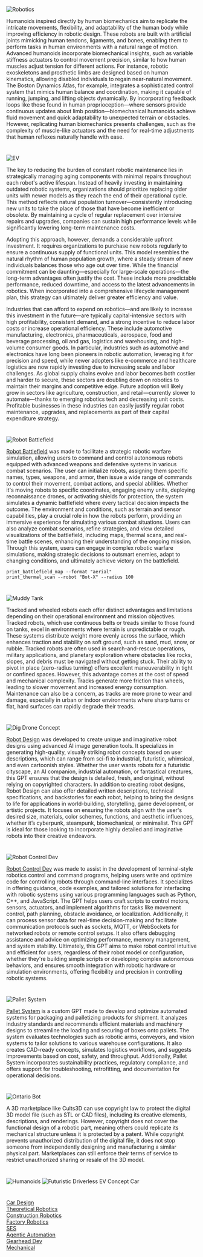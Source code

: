 ![Robotics](https://github.com/user-attachments/assets/0d426aeb-c170-45f8-bf5a-ee614c9db92c)

Humanoids inspired directly by human biomechanics aim to replicate the intricate movements, flexibility, and adaptability of the human body while improving efficiency in robotic design. These robots are built with artificial joints mimicking human tendons, ligaments, and bones, enabling them to perform tasks in human environments with a natural range of motion. Advanced humanoids incorporate biomechanical insights, such as variable stiffness actuators to control movement precision, similar to how human muscles adjust tension for different actions. For instance, robotic exoskeletons and prosthetic limbs are designed based on human kinematics, allowing disabled individuals to regain near-natural movement. The Boston Dynamics Atlas, for example, integrates a sophisticated control system that mimics human balance and coordination, making it capable of running, jumping, and lifting objects dynamically. By incorporating feedback loops like those found in human proprioception—where sensors provide continuous updates about limb position—biomechanical humanoids achieve fluid movement and quick adaptability to unexpected terrain or obstacles. However, replicating human biomechanics presents challenges, such as the complexity of muscle-like actuators and the need for real-time adjustments that human reflexes naturally handle with ease.

#

![EV](https://github.com/user-attachments/assets/6775ad82-e05e-40a5-aeba-251886d50ef6)

The key to reducing the burden of constant robotic maintenance lies in strategically managing aging components with minimal repairs throughout each robot's active lifespan. Instead of heavily investing in maintaining outdated robotic systems, organizations should prioritize replacing older units with newer models as they reach the end of their operational cycle. This method reflects natural population turnover—consistently introducing new units to take the place of those that have become inefficient or obsolete. By maintaining a cycle of regular replacement over intensive repairs and upgrades, companies can sustain high performance levels while significantly lowering long-term maintenance costs.

Adopting this approach, however, demands a considerable upfront investment. It requires organizations to purchase new robots regularly to ensure a continuous supply of functional units. This model resembles the natural rhythm of human population growth, where a steady stream of new individuals balances those who age out over time. While the financial commitment can be daunting—especially for large-scale operations—the long-term advantages often justify the cost. These include more predictable performance, reduced downtime, and access to the latest advancements in robotics. When incorporated into a comprehensive lifecycle management plan, this strategy can ultimately deliver greater efficiency and value.

Industries that can afford to expend on robotics—and are likely to increase this investment in the future—are typically capital-intensive sectors with high profitability, consistent demand, and a strong incentive to reduce labor costs or increase operational efficiency. These include automotive manufacturing, electronics, pharmaceuticals, aerospace, food and beverage processing, oil and gas, logistics and warehousing, and high-volume consumer goods. In particular, industries such as automotive and electronics have long been pioneers in robotic automation, leveraging it for precision and speed, while newer adopters like e-commerce and healthcare logistics are now rapidly investing due to increasing scale and labor challenges. As global supply chains evolve and labor becomes both costlier and harder to secure, these sectors are doubling down on robotics to maintain their margins and competitive edge. Future adoption will likely grow in sectors like agriculture, construction, and retail—currently slower to automate—thanks to emerging robotics tech and decreasing unit costs. Profitable businesses in these industries can easily justify regular robot maintenance, upgrades, and replacements as part of their capital expenditure strategy.

#

![Robot Battlefield](https://github.com/user-attachments/assets/d2e28525-9147-457b-8b51-cfd85e496bf5)

[Robot Battlefield](https://chatgpt.com/g/g-68301addd4648191bcc1026a9fa4bf3f-robot-battlefield) was made to facilitate a strategic robotic warfare simulation, allowing users to command and control autonomous robots equipped with advanced weapons and defensive systems in various combat scenarios. The user can initialize robots, assigning them specific names, types, weapons, and armor, then issue a wide range of commands to control their movement, combat actions, and special abilities. Whether it's moving robots to specific coordinates, engaging enemy units, deploying reconnaissance drones, or activating shields for protection, the system simulates a dynamic battlefield where every tactical decision impacts the outcome. The environment and conditions, such as terrain and sensor capabilities, play a crucial role in how the robots perform, providing an immersive experience for simulating various combat situations. Users can also analyze combat scenarios, refine strategies, and view detailed visualizations of the battlefield, including maps, thermal scans, and real-time battle scenes, enhancing their understanding of the ongoing mission. Through this system, users can engage in complex robotic warfare simulations, making strategic decisions to outsmart enemies, adapt to changing conditions, and ultimately achieve victory on the battlefield.

`print_battlefield_map --format "aerial"`
<br>
`print_thermal_scan --robot "Bot-X" --radius 100`

#

![Muddy Tank](https://github.com/user-attachments/assets/42406aa5-86a1-414e-850b-f4766b233398)

Tracked and wheeled robots each offer distinct advantages and limitations depending on their operational environment and mission objectives. Tracked robots, which use continuous belts or treads similar to those found on tanks, excel in environments where terrain is unpredictable or rough. These systems distribute weight more evenly across the surface, which enhances traction and stability on soft ground, such as sand, mud, snow, or rubble. Tracked robots are often used in search-and-rescue operations, military applications, and planetary exploration where obstacles like rocks, slopes, and debris must be navigated without getting stuck. Their ability to pivot in place (zero-radius turning) offers excellent maneuverability in tight or confined spaces. However, this advantage comes at the cost of speed and mechanical complexity. Tracks generate more friction than wheels, leading to slower movement and increased energy consumption. Maintenance can also be a concern, as tracks are more prone to wear and damage, especially in urban or indoor environments where sharp turns or flat, hard surfaces can rapidly degrade their treads.

#

![Dig Drone Concept](https://github.com/user-attachments/assets/9d49e3ad-4682-445d-b6cf-e06994ea3982)

[Robot Design](https://chatgpt.com/g/g-67d3107cddd88191913f4af954e48e19-robot-design) was developed  to create unique and imaginative robot designs using advanced AI image generation tools. It specializes in generating high-quality, visually striking robot concepts based on user descriptions, which can range from sci-fi to industrial, futuristic, whimsical, and even cartoonish styles. Whether the user wants robots for a futuristic cityscape, an AI companion, industrial automation, or fantastical creatures, this GPT ensures that the design is detailed, fresh, and original, without relying on copyrighted characters. In addition to creating robot designs, Robot Design can also offer detailed written descriptions, technical specifications, and backstories for each robot, helping to bring the designs to life for applications in world-building, storytelling, game development, or artistic projects. It focuses on ensuring the robots align with the user's desired size, materials, color schemes, functions, and aesthetic influences, whether it’s cyberpunk, steampunk, biomechanical, or minimalist. This GPT is ideal for those looking to incorporate highly detailed and imaginative robots into their creative endeavors.

#

![Robot Control Dev](https://github.com/user-attachments/assets/936b4a6a-ad84-42ec-99f0-5c7731f8a4f1)

[Robot Control Dev](https://chatgpt.com/g/g-6830424594c88191a652bd5140074fc7-robot-control-dev) was made to assist in the development of terminal-style robotics control and command programs, helping users write and optimize code for controlling robots through command-line interfaces. It specializes in offering guidance, code examples, and tailored solutions for interfacing with robotic systems using various programming languages such as Python, C++, and JavaScript. The GPT helps users craft scripts to control motors, sensors, actuators, and implement algorithms for tasks like movement control, path planning, obstacle avoidance, or localization. Additionally, it can process sensor data for real-time decision-making and facilitate communication protocols such as sockets, MQTT, or WebSockets for networked robots or remote control setups. It also offers debugging assistance and advice on optimizing performance, memory management, and system stability. Ultimately, this GPT aims to make robot control intuitive and efficient for users, regardless of their robot model or configuration, whether they're building simple scripts or developing complex autonomous behaviors, and ensures smooth integration with robotic hardware or simulation environments, offering flexibility and precision in controlling robotic systems.

#

![Pallet System](https://github.com/user-attachments/assets/c2fb4f36-3da3-4925-b6c2-897d93015bc7)

[Pallet System](https://chatgpt.com/g/g-685db9f1f92081918bbb42a90813a31f-pallet-system) is a custom GPT made to develop and optimize automated systems for packaging and palletizing products for shipment. It analyzes industry standards and recommends efficient materials and machinery designs to streamline the loading and securing of boxes onto pallets. The system evaluates technologies such as robotic arms, conveyors, and vision systems to tailor solutions to various warehouse configurations. It also creates CAD-ready concepts, simulates logistics workflows, and suggests improvements based on cost, safety, and throughput. Additionally, Pallet System incorporates sustainability practices, regulatory compliance, and offers support for troubleshooting, retrofitting, and documentation for operational decisions.

#

![Ontario Bot](https://github.com/user-attachments/assets/50e95954-744c-49f8-bdc4-c10384e7b7a8)

A 3D marketplace like Cults3D can use copyright law to protect the digital 3D model file (such as STL or CAD files), including its creative elements, descriptions, and renderings. However, copyright does not cover the functional design of a robotic part, meaning others could replicate its mechanical structure unless it is protected by a patent. While copyright prevents unauthorized distribution of the digital file, it does not stop someone from independently designing and manufacturing a similar physical part. Marketplaces can still enforce their terms of service to restrict unauthorized sharing or resale of the 3D model.

#
![Humanoids](https://github.com/user-attachments/assets/236e84dc-21f6-4231-adf4-714610860c1a)
![Futuristic Driverless EV Concept Car](https://github.com/user-attachments/assets/029b672f-ac73-4dc6-a54e-246fb1d4e591)
#

[Car Design](https://chatgpt.com/g/g-EPHgYBaHt-car-design)
<br>
[Theoretical Robotics](https://chatgpt.com/g/g-67b4b6e1d880819188bebf470b2a9659-theoretical-robotics)
<br>
[Construction Robotics](https://chatgpt.com/g/g-676b896b267c8191b886c0651ddb5890-construction-robotics)
<br>
[Factory Robotics](https://chatgpt.com/g/g-67910b9a76dc8191a236980332d01d38-factory-robotics)
<br>
[SES](https://github.com/sourceduty/Self-Excited_Motor)
<br>
[Agentic Automation](https://github.com/sourceduty/Agentic_Automation)
<br>
[Gearhead Dev](https://chatgpt.com/g/g-68384797d5608191a99546894faa0c44-gearhead-dev)
<br>
[Mechanical](https://github.com/sourceduty/Mechanical)

